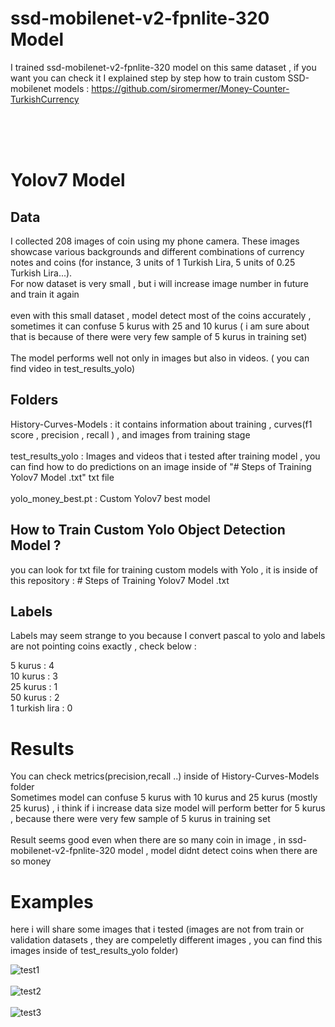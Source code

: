 # ssd-mobilenet-v2-fpnlite-320 Model 
I trained ssd-mobilenet-v2-fpnlite-320 model on this same dataset , if you want you can check it  I explained step by step how to train custom SSD-mobilenet models  : https://github.com/siromermer/Money-Counter-TurkishCurrency<br><br>



<br><br>
# Yolov7 Model

##  Data 
I collected 208 images of coin using my phone camera. These images showcase various backgrounds and different combinations of currency notes and coins (for instance, 3 units of 1 Turkish Lira, 5 units of 0.25 Turkish Lira...).<br>
For now dataset is very small , but i will increase image number in future and train it again <br><br>
even with this small dataset , model detect most of the coins accurately , sometimes it can confuse 5 kurus with 25 and 10 kurus  ( i am sure about  that is because of there were very few sample of 5 kurus in training set)
<br><br> The model performs well not only in images but also in videos. ( you can find video in test_results_yolo)

## Folders 
History-Curves-Models   :   it contains information about training ,  curves(f1 score , precision , recall ) , and images from training stage <br><br>
test_results_yolo   :   Images and videos  that i tested after training model , you can find how to do predictions on an image  inside of  "# Steps of Training Yolov7 Model .txt"  txt file <br><br>
yolo_money_best.pt   :   Custom Yolov7 best model 

## How to Train Custom Yolo Object Detection Model ?
you can look for  txt file  for training custom models with Yolo  , it is inside of this repository : # Steps of Training Yolov7 Model .txt

## Labels
Labels may seem strange to you because I convert pascal  to yolo and labels are not pointing coins exactly  , check below :<br> 

5 kurus : 4   <br>
10 kurus : 3 <br>
25 kurus : 1 <br>
50 kurus : 2<br>
1 turkish lira : 0 


# Results
You can check metrics(precision,recall ..) inside of History-Curves-Models folder 
<br>Sometimes model  can confuse 5 kurus with 10 kurus and 25 kurus  (mostly 25 kurus) , i think if i increase data size model will perform better for 5 kurus , because there were very few sample of 5 kurus in training set <br>
<br>Result seems good even when there are so many coin in image , in ssd-mobilenet-v2-fpnlite-320 model , model didnt detect coins when there are so money<br>

# Examples
 here i will share some images that i tested (images are not from train or validation datasets , they are compeletly different images , you can find this images inside of test_results_yolo folder)<br>







![test1](https://github.com/siromermer/Yolov7-CustomModel-Money-Counter-TurkishCurrency/assets/113242649/46765021-51b9-419d-b3f9-3a0312ae7c43)<br><br>
![test2](https://github.com/siromermer/Yolov7-CustomModel-Money-Counter-TurkishCurrency/assets/113242649/dfd1a36b-e29c-4dab-a83f-f971d74927d4)<br><br>
![test3](https://github.com/siromermer/Yolov7-CustomModel-Money-Counter-TurkishCurrency/assets/113242649/5f6c00cb-9ce7-4c05-9b57-d8a84d5094d0)
